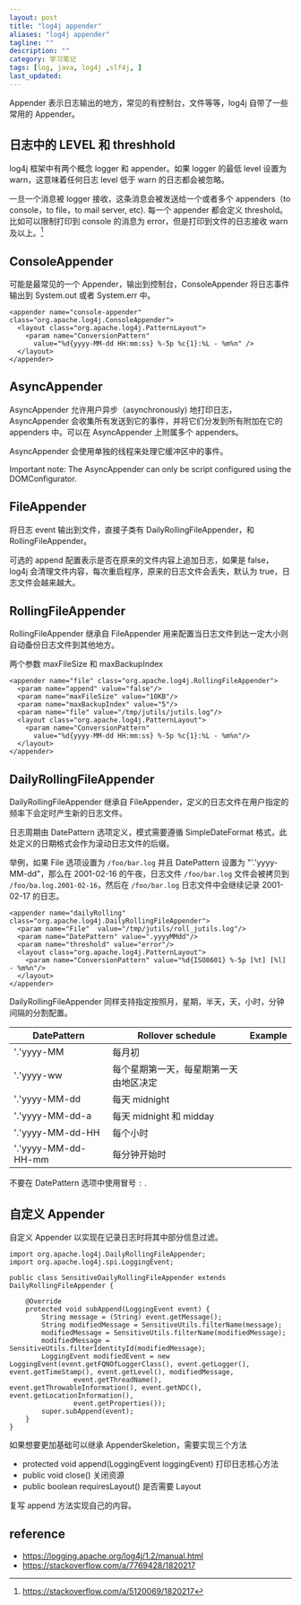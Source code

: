 ```yaml
---
layout: post
title: "log4j appender"
aliases: "log4j appender"
tagline: ""
description: ""
category: 学习笔记
tags: [log, java, log4j ,slf4j, ]
last_updated:
---
```


Appender 表示日志输出的地方，常见的有控制台，文件等等，log4j 自带了一些常用的 Appender。

## 日志中的 LEVEL 和 threshhold

log4j 框架中有两个概念 logger 和 appender。如果 logger 的最低 level 设置为 warn，这意味着任何日志 level 低于 warn 的日志都会被忽略。

一旦一个消息被 logger 接收，这条消息会被发送给一个或者多个 appenders（to console，to file，to mail server, etc). 每一个 appender 都会定义 threshold。比如可以限制打印到 console 的消息为 error，但是打印到文件的日志接收 warn 及以上。[^1]

[^1]: https://stackoverflow.com/a/5120069/1820217

## ConsoleAppender
可能是最常见的一个 Appender，输出到控制台，ConsoleAppender 将日志事件输出到 System.out 或者 System.err 中。

    <appender name="console-appender" class="org.apache.log4j.ConsoleAppender">
      <layout class="org.apache.log4j.PatternLayout">
        <param name="ConversionPattern"
          value="%d{yyyy-MM-dd HH:mm:ss} %-5p %c{1}:%L - %m%n" />
      </layout>
    </appender>

## AsyncAppender

AsyncAppender 允许用户异步（asynchronously) 地打印日志，AsyncAppender 会收集所有发送到它的事件，并将它们分发到所有附加在它的 appenders 中。可以在 AsyncAppender 上附属多个 appenders。

AsyncAppender 会使用单独的线程来处理它缓冲区中的事件。

Important note: The AsyncAppender can only be script configured using the DOMConfigurator.

## FileAppender
将日志 event 输出到文件，直接子类有 DailyRollingFileAppender，和 RollingFileAppender。

可选的 append 配置表示是否在原来的文件内容上追加日志，如果是 false，log4j 会清理文件内容，每次重启程序，原来的日志文件会丢失，默认为 true，日志文件会越来越大。

## RollingFileAppender
RollingFileAppender 继承自 FileAppender 用来配置当日志文件到达一定大小则自动备份日志文件到其他地方。

两个参数 maxFileSize 和 maxBackupIndex

    <appender name="file" class="org.apache.log4j.RollingFileAppender">
      <param name="append" value="false"/>
      <param name="maxFileSize" value="10KB"/>
      <param name="maxBackupIndex" value="5"/>
      <param name="file" value="/tmp/jutils/jutils.log"/>
      <layout class="org.apache.log4j.PatternLayout">
        <param name="ConversionPattern"
          value="%d{yyyy-MM-dd HH:mm:ss} %-5p %c{1}:%L - %m%n"/>
      </layout>
    </appender>

## DailyRollingFileAppender

DailyRollingFileAppender 继承自 FileAppender，定义的日志文件在用户指定的频率下会定时产生新的日志文件。

日志周期由 DatePattern 选项定义，模式需要遵循 SimpleDateFormat 格式，此处定义的日期格式会作为滚动日志文件的后缀。

举例，如果 File 选项设置为 `/foo/bar.log` 并且 DatePattern 设置为 "'.'yyyy-MM-dd"，那么在 2001-02-16 的午夜，日志文件 `/foo/bar.log` 文件会被拷贝到 `/foo/ba.log.2001-02-16`，然后在 `/foo/bar.log` 日志文件中会继续记录 2001-02-17 的日志。

    <appender name="dailyRolling" class="org.apache.log4j.DailyRollingFileAppender">
      <param name="File"  value="/tmp/jutils/roll_jutils.log"/>
      <param name="DatePattern" value=".yyyyMMdd"/>
      <param name="threshold" value="error"/>
      <layout class="org.apache.log4j.PatternLayout">
        <param name="ConversionPattern" value="%d{ISO8601} %-5p [%t] [%l] - %m%n"/>
      </layout>
    </appender>

DailyRollingFileAppender 同样支持指定按照月，星期，半天，天，小时，分钟间隔的分割配置。

DatePattern     | Rollover schedule     | Example
----------------|-----------------------|--------
'.'yyyy-MM      | 每月初                |
'.'yyyy-ww      | 每个星期第一天，每星期第一天由地区决定    |
'.'yyyy-MM-dd   | 每天 midnight         |
'.'yyyy-MM-dd-a | 每天 midnight 和 midday |
'.'yyyy-MM-dd-HH | 每个小时     |
'.'yyyy-MM-dd-HH-mm     | 每分钟开始时  |

不要在 DatePattern 选项中使用冒号 `:` .

## 自定义 Appender
自定义 Appender 以实现在记录日志时将其中部分信息过滤。

    import org.apache.log4j.DailyRollingFileAppender;
    import org.apache.log4j.spi.LoggingEvent;

    public class SensitiveDailyRollingFileAppender extends DailyRollingFileAppender {

        @Override
        protected void subAppend(LoggingEvent event) {
            String message = (String) event.getMessage();
            String modifiedMessage = SensitiveUtils.filterName(message);
            modifiedMessage = SensitiveUtils.filterName(modifiedMessage);
            modifiedMessage = SensitiveUtils.filterIdentityId(modifiedMessage);
            LoggingEvent modifiedEvent = new LoggingEvent(event.getFQNOfLoggerClass(), event.getLogger(), event.getTimeStamp(), event.getLevel(), modifiedMessage,
                    event.getThreadName(), event.getThrowableInformation(), event.getNDC(), event.getLocationInformation(),
                    event.getProperties());
            super.subAppend(event);
        }
    }

如果想要更加基础可以继承 AppenderSkeletion，需要实现三个方法

- protected void append(LoggingEvent loggingEvent)   打印日志核心方法
- public void close()  关闭资源
- public boolean requiresLayout()  是否需要 Layout

复写 append 方法实现自己的内容。

## reference

- <https://logging.apache.org/log4j/1.2/manual.html>
- <https://stackoverflow.com/a/7769428/1820217>
